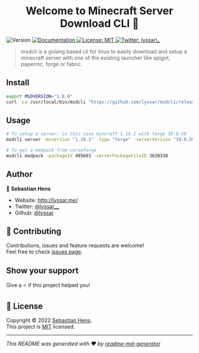 <h1 align="center">Welcome to Minecraft Server Download CLI 👋</h1>
<p>
  <img alt="Version" src="https://img.shields.io/badge/version-1.0.0-blue.svg?cacheSeconds=2592000" />
  <a href="./docs" target="_blank">
    <img alt="Documentation" src="https://img.shields.io/badge/documentation-yes-brightgreen.svg" />
  </a>
  <a href="https://opensource.org/licenses/MIT" target="_blank">
    <img alt="License: MIT" src="https://img.shields.io/badge/License-MIT-yellow.svg" />
  </a>
  <a href="https://twitter.com/lyssar\_" target="_blank">
    <img alt="Twitter: lyssar\_" src="https://img.shields.io/twitter/follow/lyssar_.svg?style=social" />
  </a>
</p>

> msdcli is a golang based cli for linux to easily download and setup a minecraft server with one of the existing launcher like spigot, papermc, forge or fabric.

## Install

```sh
export MSDVERSION="1.0.0"
curl -Lo /usr/local/bin/msdcli "https://github.com/lyssar/msdcli/releases/download/${MSDVERSION}/msdcli-amd64"
```

## Usage

```sh
# To setup a server; in this case mincraft 1.18.1 with forge 39.0.59
msdcli server -mcversion "1.18.1" -type "forge" -serverVersion "39.0.59"

# To get a modpack from curseforge
msdcli modpack -packageId 495683 -serverPackageFileID 3620338
```

## Author

👤 **Sebastian Hens**

* Website: http://lyssar.me/
* Twitter: [@lyssar\_\_](https://twitter.com/lyssar__)
* Github: [@lyssar](https://github.com/lyssar)

## 🤝 Contributing

Contributions, issues and feature requests are welcome!<br />Feel free to check [issues page](https://github.com/lyssar/mcdownloader/issues). 

## Show your support

Give a ⭐️ if this project helped you!

## 📝 License

Copyright © 2022 [Sebastian Hens](https://github.com/lyssar).<br />
This project is [MIT](https://opensource.org/licenses/MIT) licensed.

***
_This README was generated with ❤️ by [readme-md-generator](https://github.com/kefranabg/readme-md-generator)_